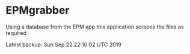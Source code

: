 # EPMgrabber
Using a database from the EPM app this application scrapes the files as required


Latest backup: Sun Sep 22 22:10:02 UTC 2019
